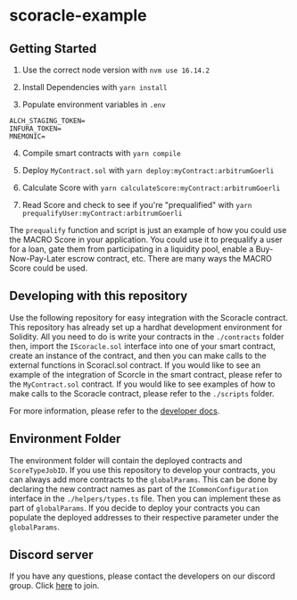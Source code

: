 # scoracle-example

## Getting Started
1. Use the correct node version with `nvm use 16.14.2`

2. Install Dependencies with `yarn install`

3. Populate environment variables in `.env`
```
ALCH_STAGING_TOKEN=
INFURA_TOKEN=
MNEMONIC=
```

4. Compile smart contracts with `yarn compile`

5. Deploy `MyContract.sol` with `yarn deploy:myContract:arbitrumGoerli`

6. Calculate Score with `yarn calculateScore:myContract:arbitrumGoerli`

7. Read Score and check to see if you're "prequalified" with `yarn prequalifyUser:myContract:arbitrumGoerli`

The `prequalify` function and script is just an example of how you could use the MACRO Score in your application. You could use it to prequalify a user for a loan, gate them from participating in a liquidity pool, enable a Buy-Now-Pay-Later escrow contract, etc. There are many ways the MACRO Score could be used.

## Developing with this repository
Use the following repository for easy integration with the Scoracle contract. This repository has already set up a hardhat development environment for Solidity. All you need to do is write your contracts in the `./contracts` folder then, import the `IScoracle.sol` interface into one of your smart contract, create an instance of the contract, and then you can make calls to the external functions in Scoracl.sol contract. If you would like to see an example of the integration of Scorcle in the smart contract, please refer to the `MyContract.sol` contract. If you would like to see examples of how to make calls to the Scoracle contract, please refer to the `./scripts` folder. 

For more information, please refer to the [developer docs](https://dev.spectral.finance/#scoracle-contracts).

## Environment Folder
The environment folder will contain the deployed contracts and `ScoreTypeJobID`. If you use this repository to develop your contracts, you can always add more contracts to the `globalParams`. This can be done by declaring the new contract names as part of the `ICommonConfiguration` interface in the `./helpers/types.ts` file. Then you can implement these as part of `globalParams`. If you decide to deploy your contracts you can populate the deployed addresses to their respective parameter under the `globalParams`. 

## Discord server
If you have any questions, please contact the developers on our discord group. Click [here](https://discord.gg/hxUFdw9PzN) to join.
